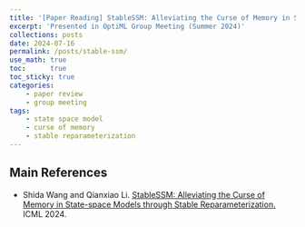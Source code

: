 ```yaml
---
title: '[Paper Reading] StableSSM: Alleviating the Curse of Memory in State-space Models through Stable Reparameterization'
excerpt: 'Presented in OptiML Group Meeting (Summer 2024)'
collections: posts
date: 2024-07-16
permalink: /posts/stable-ssm/
use_math: true
toc:      true
toc_sticky: true
categories:
    - paper review
    - group meeting
tags:
    - state space model
    - curse of memory
    - stable reparameterization
---
```


<object data="/files/group_meeting/GroupMeeting240716_HanseulCho_StableSSM.pdf" width="960" height="540" type='application/pdf'></object>

## Main References

* Shida Wang and Qianxiao Li. [StableSSM: Alleviating the Curse of Memory in State-space Models through Stable Reparameterization.](https://arxiv.org/abs/2311.14495) ICML 2024.
